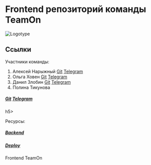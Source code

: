 # Frontend репозиторий команды TeamOn
![Logotype](https://papercallio-production.s3.amazonaws.com/uploads/event/logo/786/frontend.png)

## Ссылки
Участники команды:
1. Алексей Нарыжный
<a href="https://github.com/AlexeyBMSTU">Git</a> <a href="https://t.me/fish190">Telegram</a>
3. Ольга Ховен
<a href="https://github.com/KhovenOlya">Git</a> <a href="https://t.me/olkhoven">Telegram</a>
5. Данил Злобин
<a href="https://github.com/Danil-Zlo">Git</a> <a href="https://t.me/maxround">Telegram</a>
7. Полина Тикунова
<h5> <a href="https://github.com/PtFux">Git</a> <a href="https://t.me/popitsd">Telegram</a> </h5>h5>

Ресурсы:
<h5><a href="https://github.com/PtFux">Backend</a></h5>
<h5><a href="https://github.com/PtFux">Deploy</a></h5>
Frontend TeamOn
